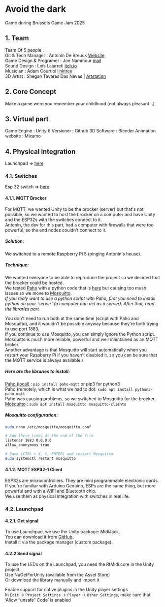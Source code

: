 # Avoid the dark
Game during Brussels Game Jam 2025

## 1. Team
Team Of 5 people :\
Git & Tech Manager : Antonin De Breuck [Website](https://antodb.be)\
Game Design & Programer : Joe Nammour [mail](mailto:joeduliban79@gmail.com)\
Sound Design : Loïs Lajarreti [itch.io](https://billy_hell.itch.io)\
Musician : Adam Courtiol [linktree](https://linktr.ee/Terdix)\
3D Artist : Shegan Tavares Das Neves | [Artstation](https://www.artstation.com/demsheg)
## 2. Core Concept
Make a game were you remember your childhood (not always pleasant...)
## 3. Virtual part
Game Engine : Unity 6
Versioner : Github
3D Software : Blender
Animation website : Mixamo
## 4. Physical integration
Launchpad => [here](https://novationmusic.com/products/launchpad-mini-mk3)

### 4.1. Switches
Esp 32 switch => [here](https://www.amazon.com.be/-/nl/Espressive-Development-Bluetooth-WROOM32-NodeMCU/dp/B07K68RQTS/ref=asc_df_B07K68RQTS/?tag=begogshpadd0d-21&linkCode=df0&hvadid=714430882267&hvpos=&hvnetw=g&hvrand=4144347134565506489&hvpone=&hvptwo=&hvqmt=&hvdev=c&hvdvcmdl=&hvlocint=&hvlocphy=9195606&hvtargid=pla-862519322535&psc=1&mcid=3907c0ab5c033b51848cae096e865b8c&gad_source=1)
#### 4.1.1. MQTT Brocker
For MQTT, we wanted Unity to be the brocker (server) but that's not possible, so we wanted to host the brocker on a computer and have Unity and the ESP32s with the switches connect to it.\
Antonin, the dev for this part, had a computer with firewalls that were too powerful, so the end nodes couldn't connect to it. 

##### Solution:
We switched to a remote Raspberry Pi 5 (pinging Antonin's house).

##### Technique:
We wanted everyone to be able to reproduce the project so we decided that the brocker could be hosted.\
We tested [Paho](https://pypi.org/project/paho-mqtt/) with a python code that is [here](https://github.com/AntoDB/avoid_the_dark/tree/main/PhysicalIntegration/MQTT%20brocker/paho-mqtt-broker.py) but causing too mush issues so we move to [Mosquitto](https://mosquitto.org/).\
_If you realy want to use a python script with Paho, first you need to install python on your ‘server’ (a computer can act as a server). After that, read the libraries part._

You don't need to run both at the same time (script with Paho and Mosquitto), and it wouldn't be possible anyway because they're both trying to use port 1883.\
If you continue to use Mosquitto, you can simply ignore the Python script. Mosquitto is much more reliable, powerful and well maintained as an MQTT broker.\
Another advantage is that Mosquitto will start automatically when you restart your Raspberry Pi if you haven't disabled it, so you can be sure that the MQTT service is always available.\

##### Here are the libraries to install:
[Paho (local)](https://pypi.org/project/paho-mqtt/) : `pip install paho-mqtt` or pip3 for python3\
Paho (remotely, which is what we had to do): `sudo apt install python3-paho-mqtt`\
Paho was causing problems, so we switched to Mosquitto for the brocker.
[Mosquitto](https://mosquitto.org/) : `sudo apt install mosquitto mosquitto-clients`

##### Mosquitto configuration:
```bash
sudo nano /etc/mosquitto/mosquitto.conf

# Add these lines at the end of the file
listener 1883 0.0.0.0
allow_anonymous true

# Save (CTRL + X, Y, ENTER) and restart Mosquitto
sudo systemctl restart mosquitto
```

#### 4.1.2. MQTT ESP32-1 Client
ESP32s are microcontrollers. They are mini programmable electronic cards. If you're familiar with Arduino Genuino, ESPs are the same thing, but more powerful and with a WIFI and Bluetooth chip.\
We use them as physical integration with switches in real life.

### 4.2. Launchpad
#### 4.2.1. Get signal
To use Launchpad, we use the Unity package: MidiJack.\
You can download it from [GitHub](https://github.com/keijiro/MidiJack?tab=readme-ov-file).\
Install it via the package manager (custom package).

#### 4.2.2 Send signal
To use the LEDs on the Launchpad, you need the RtMidi.core in the Unity project.\
Use NuGetForUnity (available from the Asset Store)\
Or download the library manually and import it

Enable support for native plugins in the Unity player settings\
    In `Edit` → `Project Settings` → `Player` → `Other Settings`, make sure that ‘Allow “unsafe” Code’ is enabled
